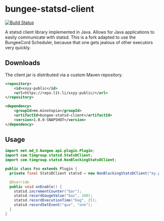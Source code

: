 bungee-statsd-client
==================

[![Build Status](https://ci.minotopia.me/buildStatus/icon?job=public~bungee-statsd-client)](https://ci.minotopia.me/job/public~bungee-statsd-client)

A statsd client library implemented in Java.  Allows for Java applications to easily communicate with statsd. This is
a fork adapted to use the BungeeCord Scheduler, because that one gets jealous of other executors very quickly.

Downloads
---------
The client jar is distributed via a custom Maven repository.

```xml
<repository>
    <id>xxyy-public</id>
    <url>https://repo.l1t.li/xxyy-public/</url>
</repository>
```

```xml
<dependency>
    <groupId>me.minotopia</groupId>
    <artifactId>bungee-statsd-client</artifactId>
    <version>1.0.0-SNAPSHOT</version>
</dependency>
```

Usage
-----
```java
import net.md_5.bungee.api.plugin.Plugin;
import com.timgroup.statsd.StatsDClient;
import com.timgroup.statsd.NonBlockingStatsDClient;

public class Foo extends Plugin {
  private final StatsDClient statsd = new NonBlockingStatsDClient("my.prefix", "statsd-host", 8125, this);

  @Override
  public void onEnable() {
    statsd.incrementCounter("bar");
    statsd.recordGaugeValue("baz", 100);
    statsd.recordExecutionTime("bag", 25);
    statsd.recordSetEvent("qux", "one");
  }
}
```

